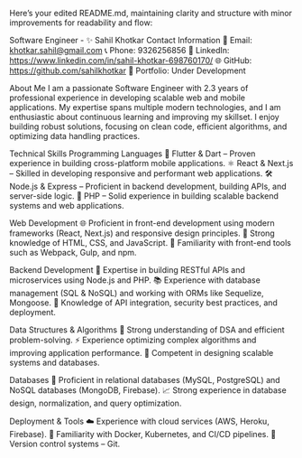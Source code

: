 
Here’s your edited README.md, maintaining clarity and structure with minor improvements for readability and flow:

Software Engineer - ✨ Sahil Khotkar
Contact Information
📧 Email: khotkar.sahil@gmail.com
📞 Phone: 9326256856
🔗 LinkedIn: https://www.linkedin.com/in/sahil-khotkar-698760170/
🌐 GitHub: https://github.com/sahilkhotkar
🌟 Portfolio: Under Development

About Me
I am a passionate Software Engineer with 2.3 years of professional experience in developing scalable web and mobile applications. My expertise spans multiple modern technologies, and I am enthusiastic about continuous learning and improving my skillset.
I enjoy building robust solutions, focusing on clean code, efficient algorithms, and optimizing data handling practices.

Technical Skills
Programming Languages
💙 Flutter & Dart – Proven experience in building cross-platform mobile applications.
⚛️ React & Next.js – Skilled in developing responsive and performant web applications.
🛠️ Node.js & Express – Proficient in backend development, building APIs, and server-side logic.
📜 PHP – Solid experience in building scalable backend systems and web applications.

Web Development
🌐 Proficient in front-end development using modern frameworks (React, Next.js) and responsive design principles.
📱 Strong knowledge of HTML, CSS, and JavaScript.
🔧 Familiarity with front-end tools such as Webpack, Gulp, and npm.

Backend Development
🔌 Expertise in building RESTful APIs and microservices using Node.js and PHP.
📚 Experience with database management (SQL & NoSQL) and working with ORMs like Sequelize, Mongoose.
🔐 Knowledge of API integration, security best practices, and deployment.

Data Structures & Algorithms
🧩 Strong understanding of DSA and efficient problem-solving.
⚡ Experience optimizing complex algorithms and improving application performance.
📏 Competent in designing scalable systems and databases.

Databases
📘 Proficient in relational databases (MySQL, PostgreSQL) and NoSQL databases (MongoDB, Firebase).
📈 Strong experience in database design, normalization, and query optimization.

Deployment & Tools
☁️ Experience with cloud services (AWS, Heroku, Firebase).
🐳 Familiarity with Docker, Kubernetes, and CI/CD pipelines.
🔧 Version control systems – Git.
